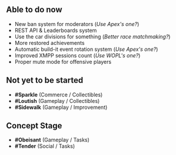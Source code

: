 ## Able to do now

* New ban system for moderators (_Use Apex's one?_)
* REST API & Leaderboards system
* Use the car divisions for something (_Better race matchmaking?_)
* More restored achievements 
* Automatic build-it event rotation system (_Use Apex's one?_)
* Improved XMPP sessions count (_Use WOPL's one?_)
* Proper mute mode for offensive players

## Not yet to be started

* **#Sparkle** (Commerce / Collectibles)
* **#Loutish** (Gameplay / Collectibles)
* **#Sidewalk** (Gameplay / Improvement)

## Concept Stage

* **#Obeisant** (Gameplay / Tasks)
* **#Tender** (Social / Tasks)
